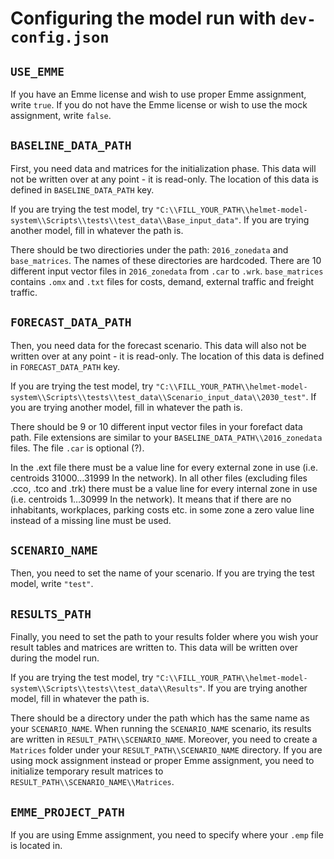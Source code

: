 # Configuring the model run with `dev-config.json`

## `USE_EMME`

If you have an Emme license and wish to use proper Emme assignment, write `true`. If you do not have the Emme license or wish to use the mock assignment, write `false`.

## `BASELINE_DATA_PATH`

First, you need data and matrices for the initialization phase. This data will not be written over at any point - it is read-only. The location of this data is defined in `BASELINE_DATA_PATH` key.

If you are trying the test model, try `"C:\\FILL_YOUR_PATH\\helmet-model-system\\Scripts\\tests\\test_data\\Base_input_data"`. If you are trying another model, fill in whatever the path is.

There should be two directiories under the path: `2016_zonedata` and `base_matrices`. The names of these directories are hardcoded. There are 10 different input vector files in `2016_zonedata` from `.car` to `.wrk`. `base_matrices` contains `.omx` and `.txt` files for costs, demand, external traffic and freight traffic.

## `FORECAST_DATA_PATH`

Then, you need data for the forecast scenario. This data will also not be written over at any point - it is read-only. The location of this data is defined in `FORECAST_DATA_PATH` key.

If you are trying the test model, try `"C:\\FILL_YOUR_PATH\\helmet-model-system\\Scripts\\tests\\test_data\\Scenario_input_data\\2030_test"`. If you are trying another model, fill in whatever the path is.

There should be 9 or 10 different input vector files in your forefact data path. File extensions are similar to your `BASELINE_DATA_PATH\\2016_zonedata` files. The file `.car` is optional (?). 

In the .ext file there must be a value line for every external zone in use (i.e. centroids 31000…31999 In the network). In all other files (excluding files .cco, .tco and .trk) there must be a value line for every internal zone in use (i.e. centroids 1…30999 In the network). It means that if there are no inhabitants, workplaces, parking costs etc. in some zone a zero value line instead of a missing line must be used.

## `SCENARIO_NAME`

Then, you need to set the name of your scenario. If you are trying the test model, write `"test"`.

## `RESULTS_PATH`

Finally, you need to set the path to your results folder where you wish your result tables and matrices are written to. This data will be written over during the model run.

If you are trying the test model, try `"C:\\FILL_YOUR_PATH\\helmet-model-system\\Scripts\\tests\\test_data\\Results"`. If you are trying another model, fill in whatever the path is.

There should be a directory under the path which has the same name as your `SCENARIO_NAME`. When running the `SCENARIO_NAME` scenario, its results are written in `RESULT_PATH\\SCENARIO_NAME`. Moreover, you need to create a `Matrices` folder under your `RESULT_PATH\\SCENARIO_NAME` directory. If you are using mock assignment instead or proper Emme assignment, you need to initialize temporary result matrices to `RESULT_PATH\\SCENARIO_NAME\\Matrices`.

## `EMME_PROJECT_PATH`

If you are using Emme assignment, you need to specify where your `.emp` file is located in.
